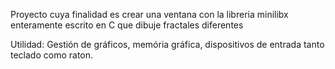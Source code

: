 Proyecto cuya finalidad es crear una ventana con la libreria minilibx
enteramente escrito en C que dibuje fractales diferentes

Utilidad: Gestión de gráficos, memória gráfica, dispositivos de entrada
tanto teclado como raton.
